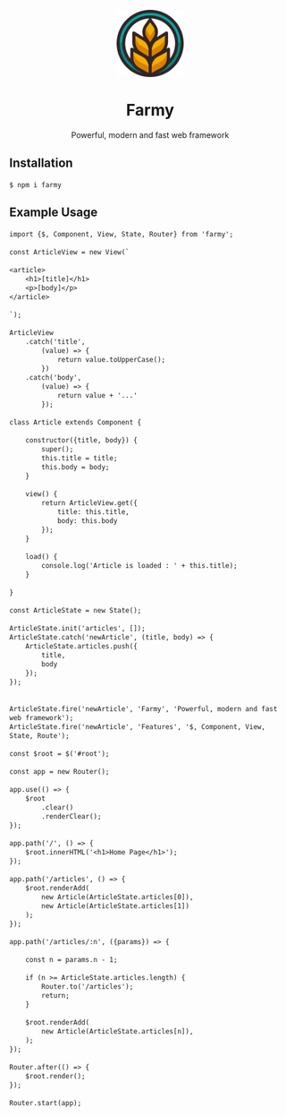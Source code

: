 <p align="center"><img width="120" src="https://raw.githubusercontent.com/ns221102/farmy/master/farmy.png" alt="Farmy logo"></p>

<h1 align="center">Farmy</h1>

<p align="center">Powerful, modern and fast web framework</p>

<h2>Installation</h2>

```
$ npm i farmy
```

<h2>Example Usage</h2>

```
import {$, Component, View, State, Router} from 'farmy';

const ArticleView = new View(`

<article>
	<h1>[title]</h1>
	<p>[body]</p>
</article>

`);

ArticleView
	.catch('title',
		(value) => {
			return value.toUpperCase();
		})
	.catch('body',
		(value) => {
			return value + '...'
		});

class Article extends Component {
	
	constructor({title, body}) {
		super();
		this.title = title;
		this.body = body;
	}
	
	view() {
		return ArticleView.get({
			title: this.title,
			body: this.body
		});
	}
	
	load() {
		console.log('Article is loaded : ' + this.title);
	}
	
}

const ArticleState = new State();

ArticleState.init('articles', []);
ArticleState.catch('newArticle', (title, body) => {
	ArticleState.articles.push({
		title,
		body
	});
});


ArticleState.fire('newArticle', 'Farmy', 'Powerful, modern and fast web framework');
ArticleState.fire('newArticle', 'Features', '$, Component, View, State, Route');

const $root = $('#root');

const app = new Router();

app.use(() => {
	$root
		.clear()
		.renderClear();
});

app.path('/', () => {
	$root.innerHTML('<h1>Home Page</h1>');
});

app.path('/articles', () => {
	$root.renderAdd(
		new Article(ArticleState.articles[0]),
		new Article(ArticleState.articles[1])
	);
});

app.path('/articles/:n', ({params}) => {
	
	const n = params.n - 1;
	
	if (n >= ArticleState.articles.length) {
		Router.to('/articles');
		return;
	}
	
	$root.renderAdd(
		new Article(ArticleState.articles[n]),
	);
});

Router.after(() => {
	$root.render();
});

Router.start(app);
```